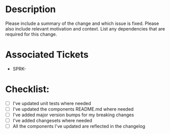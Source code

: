 # Description

Please include a summary of the change and which issue is fixed. Please also
include relevant motivation and context. List any dependencies that are required
for this change.

# Associated Tickets

- SPRK-

# Checklist:

- [ ] I've updated unit tests where needed
- [ ] I've updated the components README.md where needed
- [ ] I've added major version bumps for my breaking changes
- [ ] I've added changesets where needed
- [ ] All the components I've updated are reflected in the changelog
